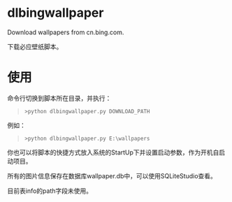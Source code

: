 # dlbingwallpaper
Download wallpapers from cn.bing.com.

下载必应壁纸脚本。

# 使用
命令行切换到脚本所在目录，并执行：

>`>python dlbingwallpaper.py DOWNLOAD_PATH`

例如：

>`>python dlbingwallpaper.py E:\wallpapers`

你也可以将脚本的快捷方式放入系统的StartUp下并设置启动参数，作为开机自启动项目。

所有的图片信息保存在数据库wallpaper.db中，可以使用SQLiteStudio查看。

目前表info的path字段未使用。